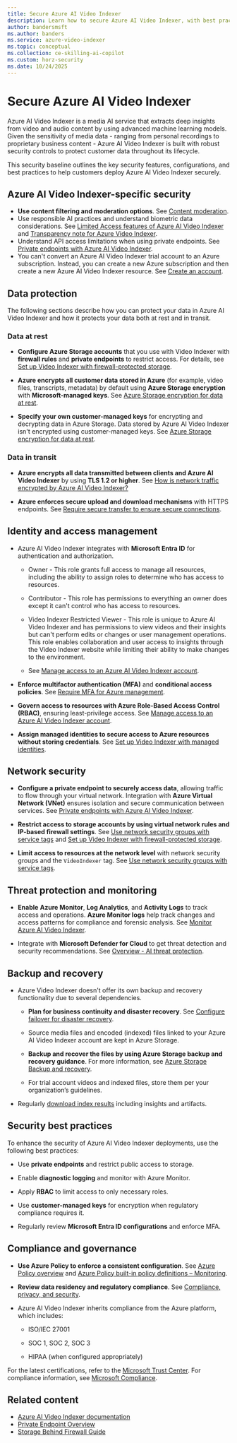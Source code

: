 ```yaml
---
title: Secure Azure AI Video Indexer
description: Learn how to secure Azure AI Video Indexer, with best practices for protecting sensitive media data.
author: bandersmsft
ms.author: banders
ms.service: azure-video-indexer
ms.topic: conceptual
ms.collection: ce-skilling-ai-copilot
ms.custom: horz-security
ms.date: 10/24/2025
---
```


# Secure Azure AI Video Indexer

Azure AI Video Indexer is a media AI service that extracts deep insights from video and audio content by using advanced machine learning models. Given the sensitivity of media data - ranging from personal recordings to proprietary business content - Azure AI Video Indexer is built with robust security controls to protect customer data throughout its lifecycle.

This security baseline outlines the key security features, configurations, and best practices to help customers deploy Azure AI Video Indexer securely.

## Azure AI Video Indexer-specific security

- **Use content filtering and moderation options**. See [Content moderation](faq.yml#i-tried-to-upload-a-video-as-public-and-it-was-flagged-for-inappropriate-or-offensive-content--what-does-that-mean).
- Use responsible AI practices and understand biometric data considerations. See [Limited Access features of Azure AI Video Indexer](limited-access-features.md) and [Transparency note for Azure Video Indexer](transparency-note.md).
- Understand API access limitations when using private endpoints. See [Private endpoints with Azure AI Video Indexer](private-endpoint-overview.md).
- You can't convert an Azure AI Video Indexer trial account to an Azure subscription. Instead, you can create a new Azure subscription and then create a new Azure AI Video Indexer resource. See [Create an account](create-account.md).

## Data protection

The following sections describe how you can protect your data in Azure AI Video Indexer and how it protects your data both at rest and in transit.

### Data at rest

- **Configure Azure Storage accounts** that you use with Video Indexer with **firewall rules** and **private endpoints** to restrict access. For details, see [Set up Video Indexer with firewall-protected storage](storage-behind-firewall.md).

- **Azure encrypts all customer data stored in Azure** (for example, video files, transcripts, metadata) by default using **Azure Storage encryption** with **Microsoft-managed keys**. See [Azure Storage encryption for data at rest](/azure/storage/common/storage-service-encryption).

- **Specify your own customer-managed keys** for encrypting and decrypting data in Azure Storage. Data stored by Azure AI Video Indexer isn't encrypted using customer-managed keys. See [Azure Storage encryption for data at rest](/azure/storage/common/storage-service-encryption).

### Data in transit

- **Azure encrypts all data transmitted between clients and Azure AI Video Indexer** by using **TLS 1.2 or higher**. See [How is network traffic encrypted by Azure AI Video Indexer?](faq.yml#how-is-network-traffic-encrypted-by-azure-ai-video-indexer)

- **Azure enforces secure upload and download mechanisms** with HTTPS endpoints. See [Require secure transfer to ensure secure connections](/azure/storage/common/storage-require-secure-transfer).

## Identity and access management

- Azure AI Video Indexer integrates with **Microsoft Entra ID** for authentication and authorization.

  - Owner - This role grants full access to manage all resources, including the ability to assign roles to determine who has access to resources.

  - Contributor - This role has permissions to everything an owner does except it can't control who has access to resources.

  - Video Indexer Restricted Viewer - This role is unique to Azure AI Video Indexer and has permissions to view videos and their insights but can't perform edits or changes or user management operations. This role enables collaboration and user access to insights through the Video Indexer website while limiting their ability to make changes to the environment.

  - See [Manage access to an Azure AI Video Indexer account](restricted-viewer-role.md).

- **Enforce multifactor authentication (MFA)** and **conditional access policies**. See [Require MFA for Azure management](/entra/identity/conditional-access/policy-old-require-mfa-azure-mgmt).

- **Govern access to resources with Azure Role-Based Access Control (RBAC)**, ensuring least-privilege access. See [Manage access to an Azure AI Video Indexer account](restricted-viewer-role.md).

- **Assign managed identities to secure access to Azure resources without storing credentials**. See [Set up Video Indexer with managed identities](storage-behind-firewall.md#assign-the-managed-identity-and-role).

## Network security

- **Configure a private endpoint to securely access data**, allowing traffic to flow through your virtual network. Integration with **Azure Virtual Network (VNet)** ensures isolation and secure communication between services. See [Private endpoints with Azure AI Video Indexer](private-endpoint-overview.md).

- **Restrict access to storage accounts by using virtual network rules and IP-based firewall settings**. See [Use network security groups with service tags](network-security.md) and [Set up Video Indexer with firewall-protected storage](storage-behind-firewall.md).

- **Limit access to resources at the network level** with network security groups and the `VideoIndexer` tag. See [Use network security groups with service tags](network-security.md).

## Threat protection and monitoring

- **Enable** **Azure Monitor**, **Log Analytics**, and **Activity Logs** to track access and operations. **Azure Monitor logs** help track changes and access patterns for compliance and forensic analysis. See [Monitor Azure AI Video Indexer](monitor-video-indexer.md).

- Integrate with **Microsoft Defender for Cloud** to get threat detection and security recommendations. See [Overview - AI threat protection](/azure/defender-for-cloud/ai-threat-protection).

## Backup and recovery

- Azure Video Indexer doesn't offer its own backup and recovery functionality due to several dependencies.

  - **Plan for business continuity and disaster recovery**. See [Configure failover for disaster recovery](video-indexer-disaster-recovery.md).

  - Source media files and encoded (indexed) files linked to your Azure AI Video Indexer account are kept in Azure Storage.

  - **Backup and recover the files by using Azure Storage backup and recovery guidance**. For more information, see [Azure Storage Backup and recovery](/security/benchmark/azure/baselines/storage-security-baseline#backup-and-recovery).

  - For trial account videos and indexed files, store them per your organization’s guidelines.

- Regularly [download index results](transcription-translation-lid-insight.md) including insights and artifacts.

## Security best practices

To enhance the security of Azure AI Video Indexer deployments, use the following best practices:

- Use **private endpoints** and restrict public access to storage.

- Enable **diagnostic logging** and monitor with Azure Monitor.

- Apply **RBAC** to limit access to only necessary roles.

- Use **customer-managed keys** for encryption when regulatory compliance requires it.

- Regularly review **Microsoft Entra ID configurations** and enforce MFA.

## Compliance and governance

- **Use Azure Policy to enforce a consistent configuration**. See [Azure Policy overview](/azure/governance/policy/overview) and [Azure Policy built-in policy definitions – Monitoring](/azure/governance/policy/samples/built-in-policies#monitoring).

- **Review data residency and regulatory compliance**. See [Compliance, privacy, and security](video-indexer-overview.md#compliance-privacy-and-security).

- Azure AI Video Indexer inherits compliance from the Azure platform, which includes:

  - ISO/IEC 27001

  - SOC 1, SOC 2, SOC 3

  - HIPAA (when configured appropriately)

For the latest certifications, refer to the [Microsoft Trust Center](https://www.microsoft.com/trust-center). For compliance information, see [Microsoft Compliance](/compliance/).

## Related content

- [Azure AI Video Indexer documentation](index.yml)
- [Private Endpoint Overview](private-endpoint-overview.md)
- [Storage Behind Firewall Guide](storage-behind-firewall.md)
